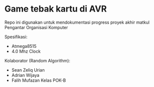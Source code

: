 # Game tebak kartu di AVR

Repo ini digunakan untuk mendokumentasi progress proyek akhir matkul Pengantar Organisasi Komputer

Spesifikasi:
- Atmega8515
- 4.0 Mhz Clock

Kolaborator (Random Algorithm):
- Sean Zeliq Urian
- Adrian Wijaya
- Falih Mufazan
Kelas POK-B